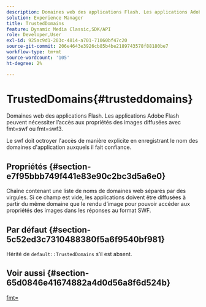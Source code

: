 ```yaml
---
description: Domaines web des applications Flash. Les applications Adobe Flash peuvent nécessiter l’accès aux propriétés des images diffusées avec fmt=swf ou fmt=swf3.
solution: Experience Manager
title: TrustedDomains
feature: Dynamic Media Classic,SDK/API
role: Developer,User
exl-id: 925ac9d1-203c-4814-a701-71060bf47c20
source-git-commit: 206e4643e3926cb85b4be2189743578f88180be7
workflow-type: tm+mt
source-wordcount: '105'
ht-degree: 2%

---
```


# TrustedDomains{#trusteddomains}

Domaines web des applications Flash. Les applications Adobe Flash peuvent nécessiter l’accès aux propriétés des images diffusées avec fmt=swf ou fmt=swf3.

Le swf doit octroyer l&#39;accès de manière explicite en enregistrant le nom des domaines d&#39;application auxquels il fait confiance.

## Propriétés {#section-e7f95bbb749f441e83e90c2bc3d5a6e0}

Chaîne contenant une liste de noms de domaines web séparés par des virgules. Si ce champ est vide, les applications doivent être diffusées à partir du même domaine que le rendu d’image pour pouvoir accéder aux propriétés des images dans les réponses au format SWF.

## Par défaut {#section-5c52ed3c7310488380f5a6f9540bf981}

Hérité de `default::TrustedDomains` s’il est absent.

## Voir aussi {#section-65d0846e41674882a4d0d56a8f6d524b}

[fmt=](../../../../../is-api/http-ref/image-serving-api-ref/c-http-protocol-reference/c-command-reference/r-is-http-fmt.md#reference-cdf10043423b45ba9fe15157fb3ae37a)
